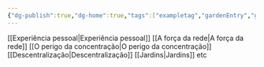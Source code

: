 ```yaml
---
{"dg-publish":true,"dg-home":true,"tags":["exampletag","gardenEntry","gardenEntry","gardenEntry","gardenEntry","gardenEntry"],"permalink":"/jardim/manifesto-por-uma-internet-aberta/","dgPassFrontmatter":true,"noteIcon":""}
---
```



[[Experiência pessoal\|Experiência pessoal]]
[[A força da rede\|A força da rede]]
[[O perigo da concentração\|O perigo da concentração]]
[[Descentralização\|Descentralização]]
[[Jardins\|Jardins]] 
etc